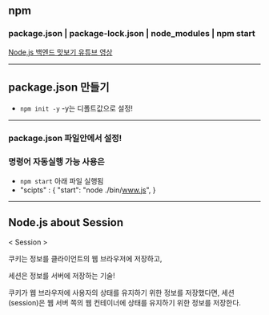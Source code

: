 ## npm
### package.json | package-lock.json | node_modules | npm start
[Node,js 백엔드 맛보기 유튜브 영상](https://www.youtube.com/watch?v=Jy9quSZbVTc)

___
## package.json 만들기
- `npm init -y`  -y는 디폴트값으로 설정!
___
### package.json 파일안에서 설정! 

### 명령어 자동실행 가능 사용은
- `npm start` 아래 파일 실행됨
- "scipts" : {
  "start": "node ./bin/www.js",
}
___

## Node.js  about **Session**

 < Session > 
 
쿠키는 정보를 클라이언트의 웹 브라우저에 저장하고, 

세션은 정보를 서버에 저장하는 기술! 

쿠키가 웹 브라우저에 사용자의 상태를 유지하기 위한 정보를 저장했다면, 세션(session)은 웹 서버 쪽의 웹 컨테이너에 상태를 유지하기 위한 정보를 저장한다.

